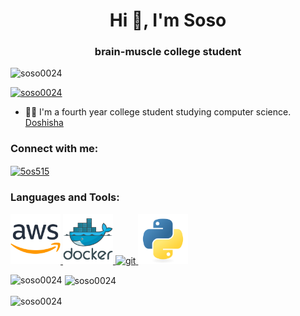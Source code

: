 <h1 align="center">Hi 👋, I'm Soso</h1>
<h3 align="center">brain-muscle college student</h3>

<p align="left"> <img src="https://komarev.com/ghpvc/?username=soso0024&label=Profile%20views&color=0e75b6&style=flat" alt="soso0024" /> </p>

<p align="left"> <a href="https://github.com/ryo-ma/github-profile-trophy"><img src="https://github-profile-trophy.vercel.app/?username=soso0024" alt="soso0024" /></a> </p>

- 🧑‍🎓 I'm a fourth year college student studying computer science. [Doshisha](https://www.doshisha.ac.jp/)

<h3 align="left">Connect with me:</h3>
<p align="left">
<a href="https://twitter.com/5os515" target="blank"><img align="center" src="https://raw.githubusercontent.com/rahuldkjain/github-profile-readme-generator/master/src/images/icons/Social/twitter.svg" alt="5os515" height="80" width="70" /></a>
</p>

<h3 align="left">Languages and Tools:</h3>
<p align="left"> <a href="https://aws.amazon.com" target="_blank" rel="noreferrer"> <img src="https://raw.githubusercontent.com/devicons/devicon/master/icons/amazonwebservices/amazonwebservices-original-wordmark.svg" alt="aws" width="80" height="80"/> </a> <a href="https://www.docker.com/" target="_blank" rel="noreferrer"> <img src="https://raw.githubusercontent.com/devicons/devicon/master/icons/docker/docker-original-wordmark.svg" alt="docker" width="80" height="80"/> </a> <a href="https://git-scm.com/" target="_blank" rel="noreferrer"> <img src="https://www.vectorlogo.zone/logos/git-scm/git-scm-icon.svg" alt="git" width="80" height="80"/> </a> <a href="https://www.python.org" target="_blank" rel="noreferrer"> <img src="https://raw.githubusercontent.com/devicons/devicon/master/icons/python/python-original.svg" alt="python" width="80" height="80"/> </a> </p>

<p><img align="left" src="https://github-readme-stats.vercel.app/api/top-langs?username=soso0024&show_icons=true&locale=en&layout=compact" alt="soso0024" /></p>

<p>&nbsp;<img align="center" src="https://github-readme-stats.vercel.app/api?username=soso0024&show_icons=true&locale=en" alt="soso0024" /></p>

<p><img align="center" src="https://github-readme-streak-stats.herokuapp.com/?user=soso0024&" alt="soso0024" /></p>
